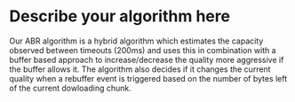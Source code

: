 Describe your algorithm here
======
Our ABR algorithm is a hybrid algorithm which estimates the capacity observed between timeouts (200ms) and uses this in combination with a buffer based approach to increase/decrease the quality more aggressive if the buffer allows it. The algorithm also decides if it changes the current quality when a rebuffer event is triggered based on the number of bytes left of the current dowloading chunk.
